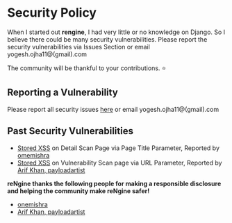 # Security Policy
When I started out **rengine**, I had very little or no knowledge on Django. So I believe there could be many security vulnerabilities.
Please report the security vulnerabilities via Issues Section or email yogesh.ojha11@(gmail).com

The community will be thankful to your contributions. :star:

## Reporting a Vulnerability

Please report all security issues [here](https://github.com/yogeshojha/rengine/issues) or email yogesh.ojha11@(gmail).com

## Past Security Vulnerabilities

* [Stored XSS](https://github.com/yogeshojha/rengine/issues/178) on Detail Scan Page via Page Title Parameter, Reported by [omemishra](https://github.com/omemishra)
* [Stored XSS](https://github.com/yogeshojha/rengine/issues/347) on Vulnerability Scan page via URL Parameter, Reported by [Arif Khan, payloadartist](https://twitter.com/payloadartist)

**reNgine thanks the following people for making a responsible disclosure and helping the community make reNgine safer!**

* [onemishra](https://github.com/omemishra)
* [Arif Khan, payloadartist](https://twitter.com/payloadartist)
